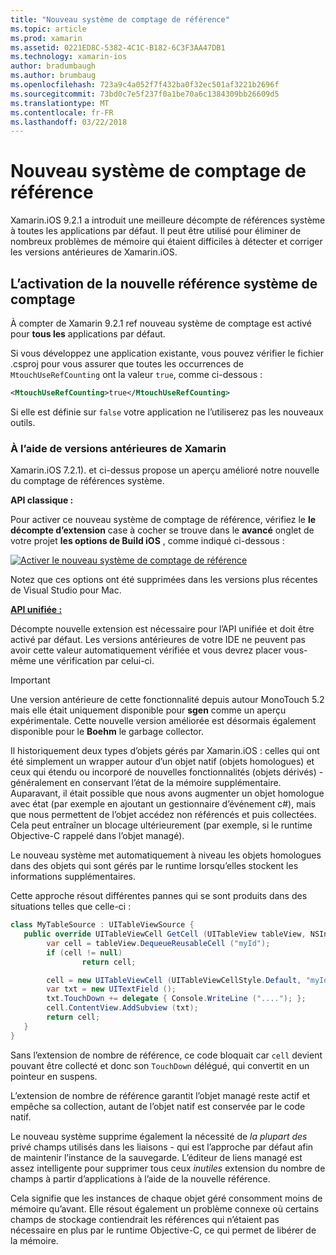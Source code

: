 ```yaml
---
title: "Nouveau système de comptage de référence"
ms.topic: article
ms.prod: xamarin
ms.assetid: 0221ED8C-5382-4C1C-B182-6C3F3AA47DB1
ms.technology: xamarin-ios
author: bradumbaugh
ms.author: brumbaug
ms.openlocfilehash: 723a9c4a052f7f432ba0f32ec501af3221b2696f
ms.sourcegitcommit: 73bd0c7e5f237f0a1be70a6c1384309bb26609d5
ms.translationtype: MT
ms.contentlocale: fr-FR
ms.lasthandoff: 03/22/2018
---
```

# <a name="new-reference-counting-system"></a>Nouveau système de comptage de référence

Xamarin.iOS 9.2.1 a introduit une meilleure décompte de références système à toutes les applications par défaut. Il peut être utilisé pour éliminer de nombreux problèmes de mémoire qui étaient difficiles à détecter et corriger les versions antérieures de Xamarin.iOS.

## <a name="enabling-the-new-reference-counting-system"></a>L’activation de la nouvelle référence système de comptage

À compter de Xamarin 9.2.1 ref nouveau système de comptage est activé pour **tous les** applications par défaut.

Si vous développez une application existante, vous pouvez vérifier le fichier .csproj pour vous assurer que toutes les occurrences de `MtouchUseRefCounting` ont la valeur `true`, comme ci-dessous :

```xml
<MtouchUseRefCounting>true</MtouchUseRefCounting>
```

Si elle est définie sur `false` votre application ne l’utiliserez pas les nouveaux outils.

### <a name="using-older-versions-of-xamarin"></a>À l’aide de versions antérieures de Xamarin

Xamarin.iOS 7.2.1). et ci-dessus propose un aperçu amélioré notre nouvelle du comptage de références système.

**API classique :**

Pour activer ce nouveau système de comptage de référence, vérifiez le **le décompte d’extension** case à cocher se trouve dans le **avancé** onglet de votre projet **les options de Build iOS** , comme indiqué ci-dessous : 

[![](newrefcount-images/image1.png "Activer le nouveau système de comptage de référence")](newrefcount-images/image1.png#lightbox)

Notez que ces options ont été supprimées dans les versions plus récentes de Visual Studio pour Mac.

 **[API unifiée :](~/cross-platform/macios/unified/index.md)**

 Décompte nouvelle extension est nécessaire pour l’API unifiée et doit être activé par défaut. Les versions antérieures de votre IDE ne peuvent pas avoir cette valeur automatiquement vérifiée et vous devrez placer vous-même une vérification par celui-ci.

    
> [!IMPORTANT]
> Une version antérieure de cette fonctionnalité depuis autour MonoTouch 5.2 mais elle était uniquement disponible pour **sgen** comme un aperçu expérimentale. Cette nouvelle version améliorée est désormais également disponible pour le **Boehm** le garbage collector.


Il historiquement deux types d’objets gérés par Xamarin.iOS : celles qui ont été simplement un wrapper autour d’un objet natif (objets homologues) et ceux qui étendu ou incorporé de nouvelles fonctionnalités (objets dérivés) - généralement en conservant l’état de la mémoire supplémentaire. Auparavant, il était possible que nous avons augmenter un objet homologue avec état (par exemple en ajoutant un gestionnaire d’événement c#), mais que nous permettent de l’objet accédez non référencés et puis collectées. Cela peut entraîner un blocage ultérieurement (par exemple, si le runtime Objective-C rappelé dans l’objet managé).

Le nouveau système met automatiquement à niveau les objets homologues dans des objets qui sont gérés par le runtime lorsqu’elles stockent les informations supplémentaires.

Cette approche résout différentes pannes qui se sont produits dans des situations telles que celle-ci :

```csharp
class MyTableSource : UITableViewSource {
   public override UITableViewCell GetCell (UITableView tableView, NSIndexPath indexPath) {
        var cell = tableView.DequeueReusableCell ("myId");
        if (cell != null)
                return cell;

        cell = new UITableViewCell (UITableViewCellStyle.Default, "myId");
        var txt = new UITextField ();
        txt.TouchDown += delegate { Console.WriteLine ("...."); };
        cell.ContentView.AddSubview (txt);
        return cell;
   }
}
```

Sans l’extension de nombre de référence, ce code bloquait car `cell` devient pouvant être collecté et donc son `TouchDown` délégué, qui convertit en un pointeur en suspens.

L’extension de nombre de référence garantit l’objet managé reste actif et empêche sa collection, autant de l’objet natif est conservée par le code natif.

Le nouveau système supprime également la nécessité de *la plupart des* privé champs utilisés dans les liaisons - qui est l’approche par défaut afin de maintenir l’instance de la sauvegarde. L’éditeur de liens managé est assez intelligente pour supprimer tous ceux *inutiles* extension du nombre de champs à partir d’applications à l’aide de la nouvelle référence.

Cela signifie que les instances de chaque objet géré consomment moins de mémoire qu’avant. Elle résout également un problème connexe où certains champs de stockage contiendrait les références qui n’étaient pas nécessaire en plus par le runtime Objective-C, ce qui permet de libérer de la mémoire.
